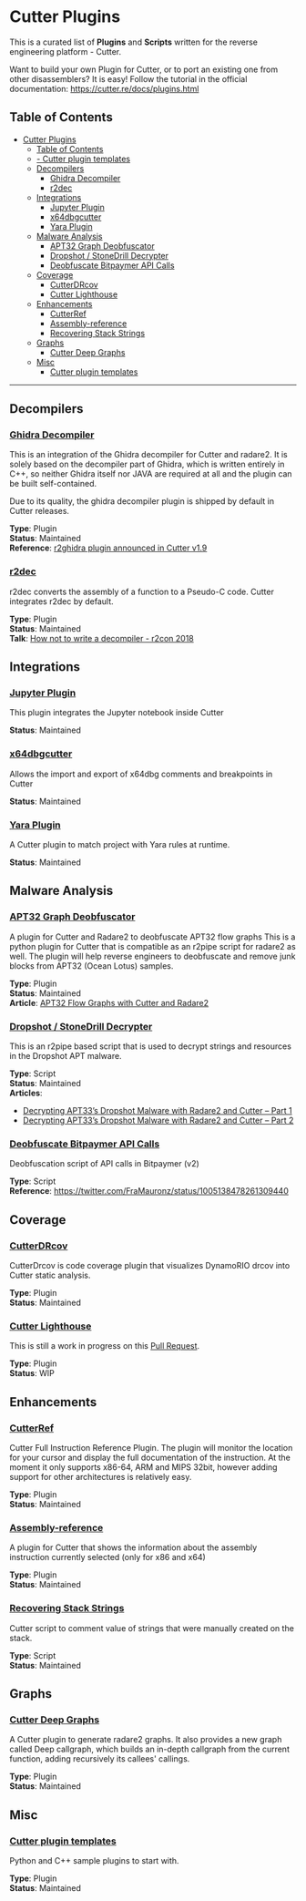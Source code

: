 # Cutter Plugins
This is a curated list of **Plugins** and **Scripts** written for the reverse engineering platform - Cutter.

Want to build your own Plugin for Cutter, or to port an existing one from other disassemblers? It is easy! Follow the tutorial in the official documentation: https://cutter.re/docs/plugins.html


## Table of Contents
- [Cutter Plugins](#cutter-plugins)
  - [Table of Contents](#table-of-contents)
  - [- Cutter plugin templates](#--cutter-plugin-templates)
  - [Decompilers](#decompilers)
    - [Ghidra Decompiler](#ghidra-decompiler)
    - [r2dec](#r2dec)
  - [Integrations](#integrations)
    - [Jupyter Plugin](#jupyter-plugin)
    - [x64dbgcutter](#x64dbgcutter)
    - [Yara Plugin](#yara-plugin)
  - [Malware Analysis](#malware-analysis)
    - [APT32 Graph Deobfuscator](#apt32-graph-deobfuscator)
    - [Dropshot / StoneDrill Decrypter](#dropshot--stonedrill-decrypter)
    - [Deobfuscate Bitpaymer API Calls](#deobfuscate-bitpaymer-api-calls)
  - [Coverage](#coverage)
    - [CutterDRcov](#cutterdrcov)
    - [Cutter Lighthouse](#cutter-lighthouse)
  - [Enhancements](#enhancements)
    - [CutterRef](#cutterref)
    - [Assembly-reference](#assembly-reference)
    - [Recovering Stack Strings](#recovering-stack-strings)
  - [Graphs](#graphs)
    - [Cutter Deep Graphs](#cutter-deep-graphs)
  - [Misc](#misc)
    - [Cutter plugin templates](#cutter-plugin-templates)
---

## Decompilers

### [Ghidra Decompiler](https://github.com/radareorg/r2ghidra-dec)
This is an integration of the Ghidra decompiler for Cutter and radare2. It is solely based on the decompiler part of Ghidra, which is written entirely in C++, so neither Ghidra itself nor JAVA are required at all and the plugin can be built self-contained.

Due to its quality, the ghidra decompiler plugin is shipped by default in Cutter releases.

**Type**: Plugin  
**Status**: Maintained  
**Reference**: [r2ghidra plugin announced in Cutter v1.9](https://twitter.com/r2gui/status/1169912280001208321)

### [r2dec](https://github.com/wargio/r2dec-js)
r2dec converts the assembly of a function to a Pseudo-C code. Cutter integrates r2dec by default. 

**Type**: Plugin  
**Status**: Maintained  
**Talk**: [How not to write a decompiler - r2con 2018](https://www.youtube.com/watch?v=2siU7B0PjPI)

## Integrations
### [Jupyter Plugin](https://github.com/radareorg/cutter-jupyter  )

This plugin integrates the Jupyter notebook inside Cutter

**Status**: Maintained  

### [x64dbgcutter](https://github.com/yossizap/x64dbgcutter)

Allows the import and export of x64dbg comments and breakpoints in Cutter

**Status**: Maintained

### [Yara Plugin](https://github.com/JannisKirschner/Cutter-Yara-Plugin)

A Cutter plugin to match project with Yara rules at runtime. 

**Status**: Maintained

## Malware Analysis


### [APT32 Graph Deobfuscator](https://github.com/CheckPointSW/Cyber-Research/blob/master/Malware/APT32/APT32GraphDeobfuscator.py)
A plugin for Cutter and Radare2 to deobfuscate APT32 flow graphs
This is a python plugin for Cutter that is compatible as an r2pipe script for
radare2 as well. The plugin will help reverse engineers to deobfuscate and remove
junk blocks from APT32 (Ocean Lotus) samples.

**Type**: Plugin  
**Status**: Maintained  
**Article**: [APT32 Flow Graphs with Cutter and Radare2](https://research.checkpoint.com/deobfuscating-apt32-flow-graphs-with-cutter-and-radare2/)


### [Dropshot / StoneDrill Decrypter](https://github.com/ITAYC0HEN/A-journey-into-Radare2/blob/master/Part%203%20-%20Malware%20analysis/decrypt_dropshot.py)
This is an r2pipe based script that is used to decrypt strings and resources in the Dropshot APT malware.

**Type**: Script  
**Status**: Maintained  
**Articles**: 
 - [Decrypting APT33’s Dropshot Malware with Radare2 and Cutter – Part 1](https://www.megabeets.net/decrypting-dropshot-with-radare2-and-cutter-part-1)
 - [Decrypting APT33’s Dropshot Malware with Radare2 and Cutter – Part 2](https://www.megabeets.net/decrypting-dropshot-with-radare2-and-cutter-part-2)


### [Deobfuscate Bitpaymer API Calls](https://github.com/mauronz/malware_analysis/blob/master/deobf_bitpaymer_cutter.py)
Deobfuscation script of API calls in Bitpaymer (v2)

**Type**: Script  
**Reference**: https://twitter.com/FraMauronz/status/1005138478261309440

## Coverage

### [CutterDRcov](https://github.com/oddcoder/CutterDRcov)
CutterDrcov is code coverage plugin that visualizes DynamoRIO drcov into Cutter static analysis.

**Type**: Plugin  
**Status**: Maintained  

### [Cutter Lighthouse](https://github.com/gaasedelen/lighthouse)

This is still a work in progress on this [Pull Request](https://github.com/gaasedelen/lighthouse/pull/65).

**Type**: Plugin  
**Status**: WIP  


## Enhancements

### [CutterRef](https://github.com/yossizap/cutterref)

Cutter Full Instruction Reference Plugin. The plugin will monitor the location for your cursor and display the full documentation of the instruction. At the moment it only supports x86-64, ARM and MIPS 32bit, however adding support for other architectures is relatively easy.

**Type**: Plugin  
**Status**: Maintained

### [Assembly-reference](https://github.com/daringjoker/Assembly-refrence)

A plugin for Cutter that shows the information about the assembly instruction currently selected (only for x86 and x64)

**Type**: Plugin  
**Status**: Maintained

### [Recovering Stack Strings](https://github.com/securitykitten/cutter_scripts/blob/master/scripts/cutter_stackstrings.py)

Cutter script to comment value of strings that were manually created on the stack.

**Type**: Script  
**Status**: Maintained


## Graphs

### [Cutter Deep Graphs](https://github.com/JavierYuste/radare2-deep-graph)
A Cutter plugin to generate radare2 graphs. It also provides a new graph called Deep callgraph, which builds an in-depth callgraph from the current function, adding recursively its callees' callings.

**Type**: Plugin  
**Status**: Maintained


## Misc
### [Cutter plugin templates](https://github.com/radareorg/cutter/tree/master/src/plugins)
Python and C++ sample plugins to start with.

**Type**: Plugin  
**Status**: Maintained
